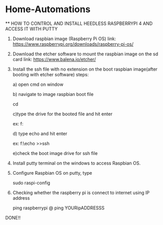 # Home-Automations
** HOW TO CONTROL AND INSTALL HEEDLESS RASPBERRYPI 4 AND ACCESS IT WITH PUTTY

1. Download raspbian image (Raspberry Pi OS) link: https://www.raspberrypi.org/downloads/raspberry-pi-os/

2. Download the etcher software to mount the raspbian image on the sd card link: https://www.balena.io/etcher/

3. Install the ssh file with no extension on the boot raspbian image(after booting with etcher software) steps: 

    a) open cmd on window
  
    b) navigate to image raspbian boot file 
  
    cd 
    
    c)type the drive for the booted file and hit enter 
  
    ex: f: 
    
   d) type echo and hit enter 
  
    ex: f:\echo >>ssh 

    e)check the boot image drive for ssh file
  
 4. Install putty terminal on the windows to access Raspbian OS.
 
 5. Configure Raspbian OS on putty, type
 
    sudo raspi-config
 
 6. Checking whether the raspberry pi is connect to internet using IP address
 
    ping raspberrypi @ ping YOURipADDRESSS
    
   
DONE!!

